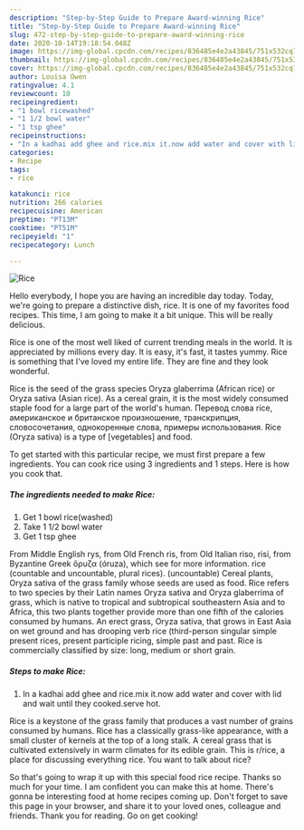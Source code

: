 ```yaml
---
description: "Step-by-Step Guide to Prepare Award-winning Rice"
title: "Step-by-Step Guide to Prepare Award-winning Rice"
slug: 472-step-by-step-guide-to-prepare-award-winning-rice
date: 2020-10-14T19:18:54.048Z
image: https://img-global.cpcdn.com/recipes/836485e4e2a43845/751x532cq70/rice-recipe-main-photo.jpg
thumbnail: https://img-global.cpcdn.com/recipes/836485e4e2a43845/751x532cq70/rice-recipe-main-photo.jpg
cover: https://img-global.cpcdn.com/recipes/836485e4e2a43845/751x532cq70/rice-recipe-main-photo.jpg
author: Louisa Owen
ratingvalue: 4.1
reviewcount: 10
recipeingredient:
- "1 bowl ricewashed"
- "1 1/2 bowl water"
- "1 tsp ghee"
recipeinstructions:
- "In a kadhai add ghee and rice.mix it.now add water and cover with lid and wait until they cooked.serve hot."
categories:
- Recipe
tags:
- rice

katakunci: rice 
nutrition: 266 calories
recipecuisine: American
preptime: "PT13M"
cooktime: "PT51M"
recipeyield: "1"
recipecategory: Lunch

---
```



![Rice](https://img-global.cpcdn.com/recipes/836485e4e2a43845/751x532cq70/rice-recipe-main-photo.jpg)

Hello everybody, I hope you are having an incredible day today. Today, we're going to prepare a distinctive dish, rice. It is one of my favorites food recipes. This time, I am going to make it a bit unique. This will be really delicious.

Rice is one of the most well liked of current trending meals in the world. It is appreciated by millions every day. It is easy, it's fast, it tastes yummy. Rice is something that I've loved my entire life. They are fine and they look wonderful.

Rice is the seed of the grass species Oryza glaberrima (African rice) or Oryza sativa (Asian rice). As a cereal grain, it is the most widely consumed staple food for a large part of the world&#39;s human. Перевод слова rice, американское и британское произношение, транскрипция, словосочетания, однокоренные слова, примеры использования. Rice (Oryza sativa) is a type of [vegetables] and food.


To get started with this particular recipe, we must first prepare a few ingredients. You can cook rice using 3 ingredients and 1 steps. Here is how you cook that.

<!--inarticleads1-->

##### The ingredients needed to make Rice:

1. Get 1 bowl rice(washed)
1. Take 1 1/2 bowl water
1. Get 1 tsp ghee


From Middle English rys, from Old French ris, from Old Italian riso, risi, from Byzantine Greek ὄρυζα (óruza), which see for more information. rice (countable and uncountable, plural rices). (uncountable) Cereal plants, Oryza sativa of the grass family whose seeds are used as food. Rice refers to two species by their Latin names Oryza sativa and Oryza glaberrima of grass, which is native to tropical and subtropical southeastern Asia and to Africa, this two plants together provide more than one fifth of the calories consumed by humans. An erect grass, Oryza sativa, that grows in East Asia on wet ground and has drooping verb rice (third-person singular simple present rices, present participle ricing, simple past and past. Rice is commercially classified by size: long, medium or short grain. 

<!--inarticleads2-->

##### Steps to make Rice:

1. In a kadhai add ghee and rice.mix it.now add water and cover with lid and wait until they cooked.serve hot.


Rice is a keystone of the grass family that produces a vast number of grains consumed by humans. Rice has a classically grass-like appearance, with a small cluster of kernels at the top of a long stalk. A cereal grass that is cultivated extensively in warm climates for its edible grain. This is r/rice, a place for discussing everything rice. You want to talk about rice? 

So that's going to wrap it up with this special food rice recipe. Thanks so much for your time. I am confident you can make this at home. There's gonna be interesting food at home recipes coming up. Don't forget to save this page in your browser, and share it to your loved ones, colleague and friends. Thank you for reading. Go on get cooking!
